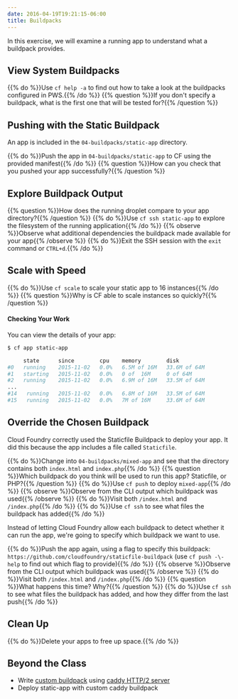 ```yaml
---
date: 2016-04-19T19:21:15-06:00
title: Buildpacks
---
```


In this exercise, we will examine a running app to understand what a buildpack provides.

## View System Buildpacks

{{% do %}}Use `cf help -a` to find out how to take a look at the buildpacks configured in PWS.{{% /do %}}
{{% question %}}If you don't specify a buildpack, what is the first one that will be tested for?{{% /question %}}


## Pushing with the Static Buildpack

An app is included in the `04-buildpacks/static-app` directory.

{{% do %}}Push the app in `04-buildpacks/static-app` to CF using the provided manifest{{% /do %}}
{{% question %}}How can you check that you pushed your app successfully?{{% /question %}}

## Explore Buildpack Output

{{% question %}}How does the running droplet compare to your app directory?{{% /question %}}
{{% do %}}Use `cf ssh static-app` to explore the filesystem of the running application{{% /do %}}
{{% observe %}}Observe what additional dependencies the buildpack made available for your app{{% /observe %}}
{{% do %}}Exit the SSH session with the `exit` command or `CTRL+d`.{{% /do %}}

## Scale with Speed

{{% do %}}Use `cf scale` to scale your static app to 16 instances{{% /do %}}
{{% question %}}Why is CF able to scale instances so quickly?{{% /question %}}


#### Checking Your Work

You can view the details of your app:

```sh
$ cf app static-app

     state      since        cpu    memory        disk
#0   running    2015-11-02   0.0%   6.5M of 16M   33.6M of 64M
#1   starting   2015-11-02   0.0%   0 of  16M     0 of 64M
#2   running    2015-11-02   0.0%   6.9M of 16M   33.5M of 64M
...
#14   running   2015-11-02   0.0%   6.8M of 16M   33.5M of 64M
#15   running   2015-11-02   0.0%   7M of 16M     33.6M of 64M
```


## Override the Chosen Buildpack

Cloud Foundry correctly used the Staticfile Buildpack to deploy your app. It did this because the app includes a file
called `Staticfile`.

{{% do %}}Change into `04-buildpacks/mixed-app` and see that the directory contains both `index.html` and `index.php`{{% /do %}}
{{% question %}}Which buildpack do you think will be used to run this app? Staticfile, or PHP?{{% /question %}}
{{% do %}}Use `cf push` to deploy `mixed-app`{{% /do %}}
{{% observe %}}Observe from the CLI output which buildpack was used{{% /observe %}}
{{% do %}}Visit both `/index.html` and `/index.php`{{% /do %}}
{{% do %}}Use `cf ssh` to see what files the buildpack has added{{% /do %}}

Instead of letting Cloud Foundry allow each buildpack to detect whether it can run the app, we're going to specify which buildpack we want to use.

{{% do %}}Push the app again, using a flag to specify this buildpack: `https://github.com/cloudfoundry/staticfile-buildpack` (use `cf push -\-help` to find out which flag to provide){{% /do %}}
{{% observe %}}Observe from the CLI output which buildpack was used{{% /observe %}}
{{% do %}}Visit both `/index.html` and `/index.php`{{% /do %}}
{{% question %}}What happens this time? Why?{{% /question %}}
{{% do %}}Use `cf ssh` to see what files the buildpack has added, and how they differ from the last push{{% /do %}}


## Clean Up

{{% do %}}Delete your apps to free up space.{{% /do %}}

## Beyond the Class

  * Write [custom buildpack](https://docs.cloudfoundry.org/buildpacks/custom.html) using [caddy HTTP/2 server](https://caddyserver.com/)
  * Deploy static-app with custom caddy buildpack
